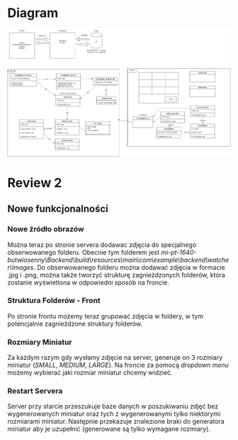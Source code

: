 # Diagram

![diagram](./img/diagram.png)

# Review 2

## Nowe funkcjonalności

### Nowe źródło obrazów

Można teraz po stronie servera dodawac zdjęcia do specjalnego obserwowanego folderu. Obecnie tym folderem jest *mi-pt-1640-butwiosenny\Backend\build\resources\main\com\example\backend\watcher\Images*. Do obserwowanego folderu można dodawać zdjęcia w formacie .jpg i .png, można także tworzyć strukturę zagnieżdzonych folderów, która zostanie wyświetlona w odpowiedni sposób na froncie.

### Struktura Folderów - Front

Po stronie frontu możemy teraz grupować zdjęcia w foldery, w tym potencjalnie zagnieżdzone struktury folderów.

### Rozmiary Miniatur

Za każdym razym gdy wysłamy zdjęcie na server, generuje on 3 rozmiary miniatur (*SMALL*, *MEDIUM*, *LARGE*). Na froncie za pomocą *dropdown menu* możemy wybierać jaki rozmiar miniatur chcemy widzieć.

### Restart Servera

Server przy starcie przeszukuje baze danych w poszukiwaniu zdjęć bez wygenerowanych miniatur oraz tych z wygenerowanymi tylko niektórymi rozmiarami miniatur. Następnie przekazuje znalezione braki do generatora miniatur aby je uzupełnić (generowane są tylko wymagane rozmiary).